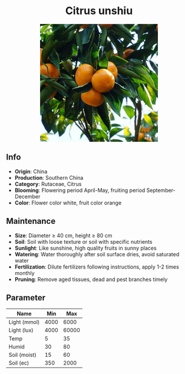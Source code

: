 <h1 align='center'>Citrus unshiu</h1>
<p align="center">
    <img 
        align='center'
        width='320'
        src="../images/citrus unshiu.png" 
        alt='Citrus unshiu' />
</p>

## Info

 - **Origin**: China
 - **Production**: Southern China
 - **Category**: Rutaceae, Citrus
 - **Blooming**: Flowering period April-May, fruiting period September-December
 - **Color**: Flower color white, fruit color orange

## Maintenance

 - **Size**: Diameter ≥ 40 cm, height ≥ 80 cm
 - **Soil**: Soil with loose texture or soil with specific nutrients
 - **Sunlight**: Like sunshine, high quality fruits in sunny places
 - **Watering**: Water thoroughly after soil surface dries, avoid saturated water
 - **Fertilization**: Dilute fertilizers following instructions, apply 1-2 times monthly
 - **Pruning**: Remove aged tissues, dead and pest branches timely

## Parameter

| Name         | Min  | Max   |
|--------------|------|-------|
| Light (mmol) | 4000 | 6000  |
| Light (lux)  | 4000 | 60000 |
| Temp         | 5    | 35    |
| Humid        | 30   | 80    |
| Soil (moist) | 15   | 60    |
| Soil (ec)    | 350  | 2000  |